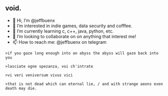 ## void.
- 👋 Hi, I’m @jeffbuenx
- 👀 I’m interested in indie games, data security and cofffee.
- 🌱 I’m currently learning c, c++, java, python, etc.
- 💞️ I’m looking to collaborate on on anything that interest me!
- 📫 How to reach me: @jeffbuenx on telegram

<!---
jeffbuenx/jeffbuenx is a ✨ special ✨ repository because its `README.md` (this file) appears on your GitHub profile.
You can click the Preview link to take a look at your changes.
--->
    
    >if you gaze long enough into an abyss the abyss will gaze back into you
    
    >lasciate ogne spezanza, voi ch'intrate
    
    >vi veri veniversum vivus vici
    
    >that is not dead which can eternal lie, / and with strange aeons even death may die.

